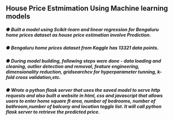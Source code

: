 ## House Price Estmimation Using Machine learning models
##### ● Built a model using Scikit-learn and linear regression for Bengaluru home prices dataset as house price estimation involve Prediction.
##### ● Bengaluru home prices dataset from Kaggle has 13321 data points.
##### ● During model building, following steps were done - data loading and cleaning, outlier detection and removal, feature engineering, dimensionality reduction, gridsearchcv for hyperparameter tunning, k-fold cross validation,etc.
##### ● Wrote a python flask server that uses the saved model to serve http requests and also built a website in html, css and javascript that allows users to enter home square ft area, number of bedrooms, number of bathroom,number of balcony and location toggle list. It will call python flask server to retrieve the predicted price.
